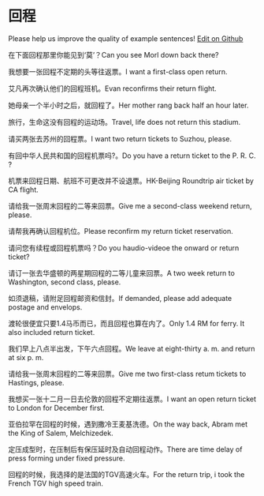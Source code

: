 # 回程

Please help us improve the quality of example sentences! [Edit on Github](https://github.com/jiyushe/jiyu-example-sentence-source/blob/main/chinese/huicheng.md)

<p><span class="chinese">在下面回程那里你能见到‘莫’？</span><span class="english">Can you see Morl down back there?</span></p>

<p><span class="chinese">我想要一张回程不定期的头等往返票。</span><span class="english">I want a first-class open return.</span></p>

<p><span class="chinese">艾凡再次确认他们的回程班机。</span><span class="english">Evan reconfirms their return flight.</span></p>

<p><span class="chinese">她母亲一个半小时之后，就回程了。</span><span class="english">Her mother rang back half an hour later.</span></p>

<p><span class="chinese">旅行，生命这没有回程的运动场。</span><span class="english">Travel, life does not return this stadium.</span></p>

<p><span class="chinese">请买两张去苏州的回程票。</span><span class="english">I want two return tickets to Suzhou, please.</span></p>

<p><span class="chinese">有回中华人民共和国的回程机票吗?。</span><span class="english">Do you have a return ticket to the P. R. C. ?</span></p>

<p><span class="chinese">机票来回程日期、航班不可更改并不设退票。</span><span class="english">HK-Beijing Roundtrip air ticket by CA flight.</span></p>

<p><span class="chinese">请给我一张周末回程的二等来回票。</span><span class="english">Give me a second-class weekend return, please.</span></p>

<p><span class="chinese">请帮我再确认回程机位。</span><span class="english">Please reconfirm my return ticket reservation.</span></p>

<p><span class="chinese">请问您有续程或回程机票吗？</span><span class="english">Do you haudio-videoe the onward or return ticket?</span></p>

<p><span class="chinese">请订一张去华盛顿的两星期回程的二等儿童来回票。</span><span class="english">A two week return to Washington, second class, please.</span></p>

<p><span class="chinese">如须退稿，请附足回程邮资和信封。</span><span class="english">If demanded, please add adequate postage and envelops.</span></p>

<p><span class="chinese">渡轮很便宜只要1.4马币而已，而且回程也算在内了。</span><span class="english">Only 1.4 RM for ferry. It also included return ticket.</span></p>

<p><span class="chinese">我们早上八点半出发，下午六点回程。</span><span class="english">We leave at eight-thirty a. m. and return at six p. m.</span></p>

<p><span class="chinese">请给我一张周末回程的二等来回票。</span><span class="english">Give me two first-class retum tickets to Hastings, please.</span></p>

<p><span class="chinese">我想买一张十二月一日去伦敦的回程不定期往返票。</span><span class="english">I want an open return ticket to London for December first.</span></p>

<p><span class="chinese">亚伯拉罕在回程的时候，遇到撒冷王麦基洗德。</span><span class="english">On the way back, Abram met the King of Salem, Melchizedek.</span></p>

<p><span class="chinese">定压成型时，在压制后有保压延时及自动回程动作。</span><span class="english">There are time delay of press forming under fixed pressure.</span></p>

<p><span class="chinese">回程的时候，我选择的是法国的TGV高速火车。</span><span class="english">For the return trip, i took the French TGV high speed train.</span></p>

